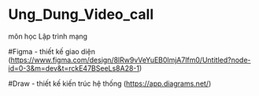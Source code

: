 # Ung_Dung_Video_call
môn học Lập trình mạng

#Figma - thiết kế giao diện
(https://www.figma.com/design/8lRw9vVeYuEB0lmjA7lfm0/Untitled?node-id=0-3&m=dev&t=rckE47BSeeLs8A28-1)

#Draw - thiết kế kiến trúc hệ thống
(https://app.diagrams.net/)
